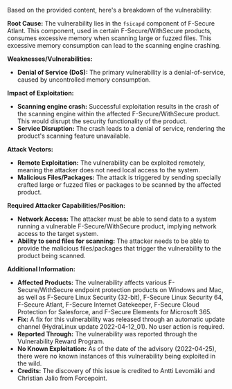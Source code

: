 Based on the provided content, here's a breakdown of the vulnerability:

**Root Cause:**
The vulnerability lies in the `fsicapd` component of F-Secure Atlant. This component, used in certain F-Secure/WithSecure products, consumes excessive memory when scanning large or fuzzed files. This excessive memory consumption can lead to the scanning engine crashing.

**Weaknesses/Vulnerabilities:**
- **Denial of Service (DoS):** The primary vulnerability is a denial-of-service, caused by uncontrolled memory consumption.

**Impact of Exploitation:**
- **Scanning engine crash:** Successful exploitation results in the crash of the scanning engine within the affected F-Secure/WithSecure product. This would disrupt the security functionality of the product.
- **Service Disruption:**  The crash leads to a denial of service, rendering the product's scanning feature unavailable.

**Attack Vectors:**
- **Remote Exploitation:** The vulnerability can be exploited remotely, meaning the attacker does not need local access to the system.
- **Malicious Files/Packages:** The attack is triggered by sending specially crafted large or fuzzed files or packages to be scanned by the affected product.

**Required Attacker Capabilities/Position:**
- **Network Access:** The attacker must be able to send data to a system running a vulnerable F-Secure/WithSecure product, implying network access to the target system.
- **Ability to send files for scanning:** The attacker needs to be able to provide the malicious files/packages that trigger the vulnerability to the product being scanned.

**Additional Information:**
- **Affected Products:** The vulnerability affects various F-Secure/WithSecure endpoint protection products on Windows and Mac, as well as F-Secure Linux Security (32-bit), F-Secure Linux Security 64, F-Secure Atlant, F-Secure Internet Gatekeeper, F-Secure Cloud Protection for Salesforce, and F-Secure Elements for Microsoft 365.
- **Fix:** A fix for this vulnerability was released through an automatic update channel (HydraLinux update 2022-04-12_01). No user action is required.
- **Reported Through:** The vulnerability was reported through the Vulnerability Reward Program.
- **No Known Exploitation:** As of the date of the advisory (2022-04-25), there were no known instances of this vulnerability being exploited in the wild.
- **Credits:** The discovery of this issue is credited to Antti Levomäki and Christian Jalio from Forcepoint.